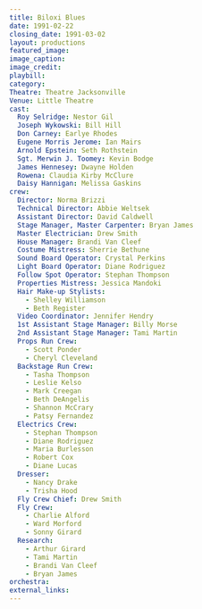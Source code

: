 ```yaml
---
title: Biloxi Blues
date: 1991-02-22
closing_date: 1991-03-02
layout: productions
featured_image: 
image_caption:
image_credit:
playbill: 
category: 
Theatre: Theatre Jacksonville
Venue: Little Theatre
cast:
  Roy Selridge: Nestor Gil
  Joseph Wykowski: Bill Hill
  Don Carney: Earlye Rhodes
  Eugene Morris Jerome: Ian Mairs
  Arnold Epstein: Seth Rothstein
  Sgt. Merwin J. Toomey: Kevin Bodge
  James Hennesey: Dwayne Holden
  Rowena: Claudia Kirby McClure
  Daisy Hannigan: Melissa Gaskins
crew:
  Director: Norma Brizzi
  Technical Director: Abbie Weltsek
  Assistant Director: David Caldwell
  Stage Manager, Master Carpenter: Bryan James
  Master Electrician: Drew Smith
  House Manager: Brandi Van Cleef
  Costume Mistress: Sherrie Bethune
  Sound Board Operator: Crystal Perkins
  Light Board Operator: Diane Rodriguez
  Follow Spot Operator: Stephan Thompson
  Properties Mistress: Jessica Mandoki
  Hair Make-up Stylists:
    - Shelley Williamson
    - Beth Register
  Video Coordinator: Jennifer Hendry
  1st Assistant Stage Manager: Billy Morse
  2nd Assistant Stage Manager: Tami Martin
  Props Run Crew:
    - Scott Ponder
    - Cheryl Cleveland
  Backstage Run Crew:
    - Tasha Thompson
    - Leslie Kelso
    - Mark Creegan
    - Beth DeAngelis
    - Shannon McCrary
    - Patsy Fernandez
  Electrics Crew:
    - Stephan Thompson
    - Diane Rodriguez
    - Maria Burlesson
    - Robert Cox
    - Diane Lucas
  Dresser:
    - Nancy Drake
    - Trisha Hood
  Fly Crew Chief: Drew Smith
  Fly Crew:
    - Charlie Alford
    - Ward Morford
    - Sonny Girard
  Research:
    - Arthur Girard
    - Tami Martin
    - Brandi Van Cleef
    - Bryan James
orchestra:
external_links:
---
```

